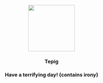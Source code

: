 <p align="center">
    <img src="https://raw.githubusercontent.com/PokeAPI/sprites/master/sprites/pokemon/498.png" width="150" height="150">
</p>
<h3 align="center"> <b>Tepig</b></h3>
<h3 align="center">Have a terrifying day! (contains irony)</h3>

